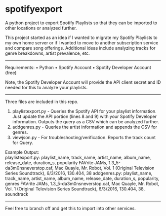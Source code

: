 # spotifyexport
A python project to export Spotify Playlists so that they can be imported to other locations or analyzed further.

This project started as an idea if I wanted to migrate my Spotify Playlists to my own home server or if I wanted to move to another subscription service and compare song offerings.  Additional ideas include analyzing tracks for genre breakdowns, artist prevalence, etc.

------------------------------------------------------------------------------------------------------------------

Requirements:
•	Python
•	Spotify Account
•	Spotify Developer Account (free)

Note, the Spotify Developer Account will provide the API client secret and ID needed for this to analyze your playlists.

------------------------------------------------------------------------------------------------------------------

Three files are included in this repo.
1. playlistexport.py - Queries the Spotify API for your playlist information.  Just update the API portion (lines 8 and 9) with your Spotify Developer information.  Outputs the query as a CSV which can be analyzed further.
2. addgenres.py - Queries the artist information and appends the CSV for genres.
3. viewjson.py - For troubleshooting/verification.  Reports the track count for Query.

Example Output:  
playlistexport.py:  playlist_name,	track_name,	artist_name,	album_name,  release_date, duration_s,	popularity
FAVrite JAMs,	1.3_5-da3m0nsneverstop.caf,	Mac Quayle,	Mr. Robot, Vol. 1 (Original Television Series Soundtrack),  6/3/2016,  130.404,	38
addgenres.py:  playlist_name,	track_name,	artist_name,	album_name,  release_date, duration_s,	popularity, genres
FAVrite JAMs,	1.3_5-da3m0nsneverstop.caf,	Mac Quayle,	Mr. Robot, Vol. 1 (Original Television Series Soundtrack),  6/3/2016,  130.404,	38, soundtrack


------------------------------------------------------------------------------------------------------------------


Feel free to branch off and get this to import into other services.
